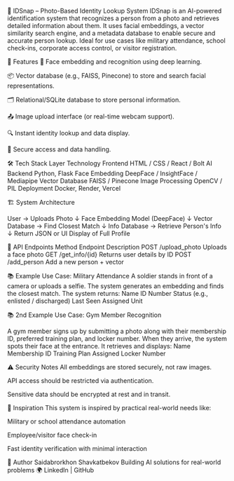 📸 IDSnap – Photo-Based Identity Lookup System
IDSnap is an AI-powered identification system that recognizes a person from a photo and retrieves detailed information about them. It uses facial embeddings, a vector similarity search engine, and a metadata database to enable secure and accurate person lookup. Ideal for use cases like military attendance, school check-ins, corporate access control, or visitor registration.

🚀 Features
🧠 Face embedding and recognition using deep learning.

📦 Vector database (e.g., FAISS, Pinecone) to store and search facial representations.

🗂️ Relational/SQLite database to store personal information.

📤 Image upload interface (or real-time webcam support).

🔍 Instant identity lookup and data display.

🔐 Secure access and data handling.

🛠️ Tech Stack
Layer Technology
Frontend HTML / CSS / React / Bolt AI
Backend Python, Flask
Face Embedding DeepFace / InsightFace / Mediapipe
Vector Database FAISS / Pinecone
Image Processing OpenCV / PIL
Deployment Docker, Render, Vercel

🏗️ System Architecture

User → Uploads Photo
↓
Face Embedding Model (DeepFace)
↓
Vector Database → Find Closest Match
↓
Info Database → Retrieve Person's Info
↓
Return JSON or UI Display of Full Profile

🧪 API Endpoints
Method Endpoint Description
POST /upload_photo Uploads a face photo
GET /get_info/{id} Returns user details by ID
POST /add_person Add a new person + vector

📚 Example Use Case: Military Attendance
A soldier stands in front of a camera or uploads a selfie.
The system generates an embedding and finds the closest match.
The system returns:
Name
ID Number
Status (e.g., enlisted / discharged)
Last Seen
Assigned Unit

📚 2nd Example Use Case: Gym Member Recognition

A gym member signs up by submitting a photo along with their membership ID, preferred training plan, and locker number.
When they arrive, the system spots their face at the entrance.
It retrieves and displays:
Name
Membership ID
Training Plan
Assigned Locker Number

⚠️ Security Notes
All embeddings are stored securely, not raw images.

API access should be restricted via authentication.

Sensitive data should be encrypted at rest and in transit.

🧠 Inspiration
This system is inspired by practical real-world needs like:

Military or school attendance automation

Employee/visitor face check-in

Fast identity verification with minimal interaction

👤 Author
Saidabrorkhon Shavkatbekov
Building AI solutions for real-world problems 🌍
LinkedIn | GitHub
